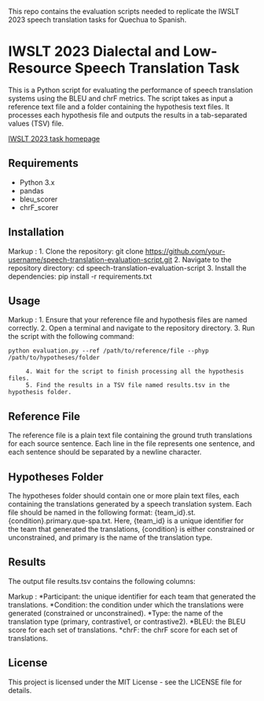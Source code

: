 This repo contains the evaluation scripts needed to replicate the IWSLT 2023 speech translation tasks for Quechua to Spanish.

# IWSLT 2023 Dialectal and Low-Resource Speech Translation Task 

This is a Python script for evaluating the performance of speech translation systems using the BLEU and chrF metrics. The script takes as input a reference text file and a folder containing the hypothesis text files. It processes each hypothesis file and outputs the results in a tab-separated values (TSV) file.


<a href="https://iwslt.org/2023/low-resource">IWSLT 2023 task homepage</a>


## Requirements

- Python 3.x
- pandas
- bleu_scorer
- chrF_scorer

## Installation

Markup : 1. Clone the repository: git clone https://github.com/your-username/speech-translation-evaluation-script.git
	     2. Navigate to the repository directory: cd speech-translation-evaluation-script
         3. Install the dependencies: pip install -r requirements.txt

## Usage

Markup : 1. Ensure that your reference file and hypothesis files are named correctly.
         2. Open a terminal and navigate to the repository directory.
         3. Run the script with the following command:

```
python evaluation.py --ref /path/to/reference/file --phyp /path/to/hypotheses/folder
```

		 4. Wait for the script to finish processing all the hypothesis files.
         5. Find the results in a TSV file named results.tsv in the hypothesis folder.


## Reference File

The reference file is a plain text file containing the ground truth translations for each source sentence. Each line in the file represents one sentence, and each sentence should be separated by a newline character.

## Hypotheses Folder

The hypotheses folder should contain one or more plain text files, each containing the translations generated by a speech translation system. Each file should be named in the following format: {team_id}.st.{condition}.primary.que-spa.txt. Here, {team_id} is a unique identifier for the team that generated the translations, {condition} is either constrained or unconstrained, and primary is the name of the translation type.

## Results

The output file results.tsv contains the following columns:

Markup : *Participant: the unique identifier for each team that generated the translations.
         *Condition: the condition under which the translations were generated (constrained or unconstrained).
         *Type: the name of the translation type (primary, contrastive1, or contrastive2).
         *BLEU: the BLEU score for each set of translations.
         *chrF: the chrF score for each set of translations. 

## License

This project is licensed under the MIT License - see the LICENSE file for details.
